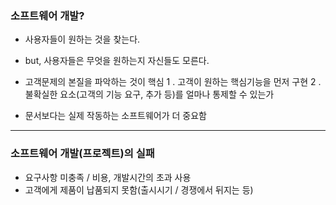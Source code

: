 ### 소프트웨어 개발?
- 사용자들이 원하는 것을 찾는다.
- but, 사용자들은 무엇을 원하는지 자신들도 모른다.
- 고객문제의 본질을 파악하는 것이 핵심
1 . 고객이 원하는 핵심기능을 먼저 구현
2 . 불확실한 요소(고객의 기능 요구, 추가 등)를 얼마나 통제할 수 있는가

- 문서보다는 실제 작동하는 소프트웨어가 더 중요함

 ---
 
### 소프트웨어 개발(프로젝트)의 실패
- 요구사항 미충족 / 비용, 개발시간의 초과 사용
- 고객에게 제품이 납품되지 못함(출시시기 / 경쟁에서 뒤지는 등)

